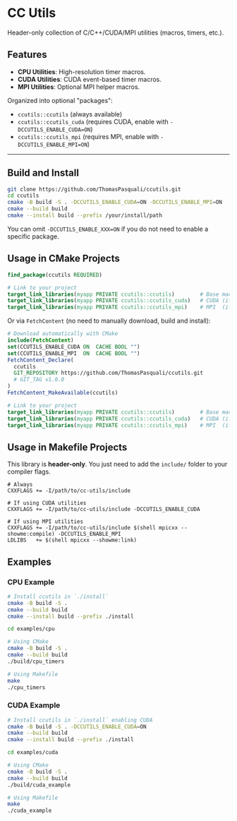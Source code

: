 # CC Utils

Header-only collection of C/C++/CUDA/MPI utilities (macros, timers, etc.).

## Features
- **CPU Utilities**: High-resolution timer macros.
- **CUDA Utilities**: CUDA event-based timer macros.
- **MPI Utilities**: Optional MPI helper macros.

Organized into optional "packages":
- `ccutils::ccutils` (always available)
- `ccutils::ccutils_cuda` (requires CUDA, enable with `-DCCUTILS_ENABLE_CUDA=ON`)
- `ccutils::ccutils_mpi` (requires MPI, enable with `-DCCUTILS_ENABLE_MPI=ON`)

---

## Build and Install

```bash
git clone https://github.com/ThomasPasquali/ccutils.git
cd ccutils
cmake -B build -S . -DCCUTILS_ENABLE_CUDA=ON -DCCUTILS_ENABLE_MPI=ON
cmake --build build
cmake --install build --prefix /your/install/path
```

You can omit `-DCCUTILS_ENABLE_XXX=ON` if you do not need to enable a specific package.

## Usage in CMake Projects

```cmake
find_package(ccutils REQUIRED)

# Link to your project
target_link_libraries(myapp PRIVATE ccutils::ccutils)        # Base macros
target_link_libraries(myapp PRIVATE ccutils::ccutils_cuda)   # CUDA (if enabled)
target_link_libraries(myapp PRIVATE ccutils::ccutils_mpi)    # MPI  (if enabled)

```

Or via `FetchContent` (no need to manually download, build and install):

```cmake
# Download automatically with CMake
include(FetchContent)
set(CCUTILS_ENABLE_CUDA ON  CACHE BOOL "")
set(CCUTILS_ENABLE_MPI  ON  CACHE BOOL "")
FetchContent_Declare(
  ccutils
  GIT_REPOSITORY https://github.com/ThomasPasquali/ccutils.git
  # GIT_TAG v1.0.0
)
FetchContent_MakeAvailable(ccutils)

# Link to your project
target_link_libraries(myapp PRIVATE ccutils::ccutils)        # Base macros
target_link_libraries(myapp PRIVATE ccutils::ccutils_cuda)   # CUDA (if enabled)
target_link_libraries(myapp PRIVATE ccutils::ccutils_mpi)    # MPI  (if enabled)
```

## Usage in Makefile Projects

This library is **header-only**. You just need to add the `include/` folder to your compiler flags.

```make
# Always
CXXFLAGS += -I/path/to/cc-utils/include

# If using CUDA utilities
CXXFLAGS += -I/path/to/cc-utils/include -DCCUTILS_ENABLE_CUDA

# If using MPI utilities
CXXFLAGS += -I/path/to/cc-utils/include $(shell mpicxx --showme:compile) -DCCUTILS_ENABLE_MPI
LDLIBS   += $(shell mpicxx --showme:link)
```

## Examples

### CPU Example

```bash
# Install ccutils in `./install`
cmake -B build -S .
cmake --build build
cmake --install build --prefix ./install

cd examples/cpu

# Using CMake
cmake -B build -S .
cmake --build build
./build/cpu_timers

# Using Makefile
make
./cpu_timers
```

### CUDA Example

```bash
# Install ccutils in `./install` enabling CUDA
cmake -B build -S . -DCCUTILS_ENABLE_CUDA=ON
cmake --build build
cmake --install build --prefix ./install

cd examples/cuda

# Using CMake
cmake -B build -S .
cmake --build build
./build/cuda_example

# Using Makefile
make
./cuda_example
```
